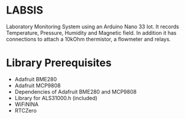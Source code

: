 # LABSIS
Laboratory Monitoring System using an Arduino Nano 33 Iot. It records Temperature, Pressure, Humidity and Magnetic field. In addition it has connections to attach a 10kOhm thermistor, a flowmeter and relays. 

# Library Prerequisites

- Adafruit BME280
- Adafruit MCP9808
- Dependencies of Adafruit BME280 and MCP9808
- Library for ALS31000.h (included)
- WiFiNINA
- RTCZero

